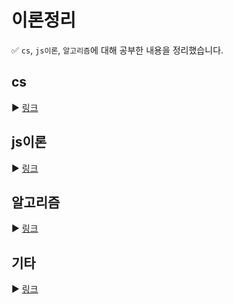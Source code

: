 # 이론정리

✅ `cs`, `js이론`, `알고리즘`에 대해 공부한 내용을 정리했습니다.

## cs

▶ [링크](https://github.com/kimyouknow/CS-JS-Algorithm/tree/main/cs)

## js이론

▶ [링크](https://github.com/kimyouknow/CS-JS-Algorithm/tree/main/js)

## 알고리즘

▶ [링크](https://github.com/kimyouknow/CS-JS-Algorithm/tree/main/%EC%95%8C%EA%B3%A0%EB%A6%AC%EC%A6%98)

## 기타

▶ [링크](https://github.com/kimyouknow/CS-JS-Algorithmy/tree/main/etc)

